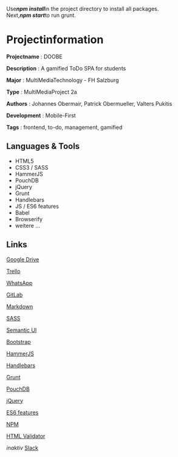 Use***npm install***in the project directory to install all packages.  
Next,***npm start***to run grunt.

# Projectinformation

**Projectname** :  DOOBE

**Description** :  A gamified ToDo SPA for students

**Major**       :  MultiMediaTechnology - FH Salzburg

**Type**        :  MultiMediaProject 2a

**Authors**     :  Johannes Obermair, Patrick Obermueller, Valters Pukitis

**Development** :  Mobile-First

**Tags**        :  frontend, to-do, management, gamified

## Languages & Tools
* HTML5
* CSS3 / SASS
* HammerJS  
* PouchDB  
* jQuery  
* Grunt  
* Handlebars  
* JS / ES6 features  
* Babel  
* Browserify  
* weitere ...

## Links
[Google Drive](https://drive.google.com/drive/folders/0BwLNptSY0yJ8T0xpcWt4TUFURkk) 

[Trello](https://trello.com/doobe)  

[WhatsApp](https://web.whatsapp.com/)  

[GitLab](https://git.mediacube.at/MMP2a_obermair_obermueller_valters/DOOBE)

[Markdown](https://help.twitch.tv/customer/portal/articles/839490-markdown-basics)  

[SASS](http://sass-lang.com/documentation/file.SASS_REFERENCE.html)  

[Semantic UI](http://semantic-ui.com/)  

[Bootstrap](http://getbootstrap.com/)  

[HammerJS](http://hammerjs.github.io/)

[Handlebars](http://handlebarsjs.com/)

[Grunt](http://gruntjs.com/)

[PouchDB](https://pouchdb.com/)

[jQuery](https://jquery.com/)

[ES6 features](http://es6-features.org/#Constants)

[NPM](https://www.npmjs.com/)

[HTML Validator](https://validator.w3.org/)

*inaktiv* [Slack](https://vajopa.slack.com/messages/general/)

